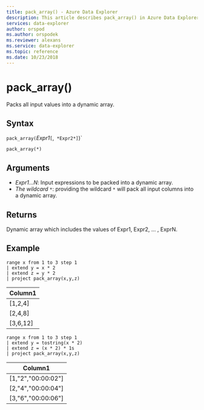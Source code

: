 ```yaml
---
title: pack_array() - Azure Data Explorer
description: This article describes pack_array() in Azure Data Explorer.
services: data-explorer
author: orspod
ms.author: orspodek
ms.reviewer: alexans
ms.service: data-explorer
ms.topic: reference
ms.date: 10/23/2018
---
```

# pack_array()

Packs all input values into a dynamic array.

## Syntax

`pack_array(`*Expr1*`[`,` *Expr2*]`)`

`pack_array(*)`

## Arguments

* *Expr1...N*: Input expressions to be packed into a dynamic array.
* *The wildcard `*`*: providing the wildcard `*` will pack all input columns into a dynamic array.

## Returns

Dynamic array which includes the values of Expr1, Expr2, ... , ExprN.

## Example

<!-- csl: https://help.kusto.windows.net/Samples -->
```kusto
range x from 1 to 3 step 1
| extend y = x * 2
| extend z = y * 2
| project pack_array(x,y,z)
```

|Column1|
|---|
|[1,2,4]|
|[2,4,8]|
|[3,6,12]|

<!-- csl: https://help.kusto.windows.net/Samples -->
```kusto
range x from 1 to 3 step 1
| extend y = tostring(x * 2)
| extend z = (x * 2) * 1s
| project pack_array(x,y,z)
```

|Column1|
|---|
|[1,"2","00:00:02"]|
|[2,"4","00:00:04"]|
|[3,"6","00:00:06"]|

